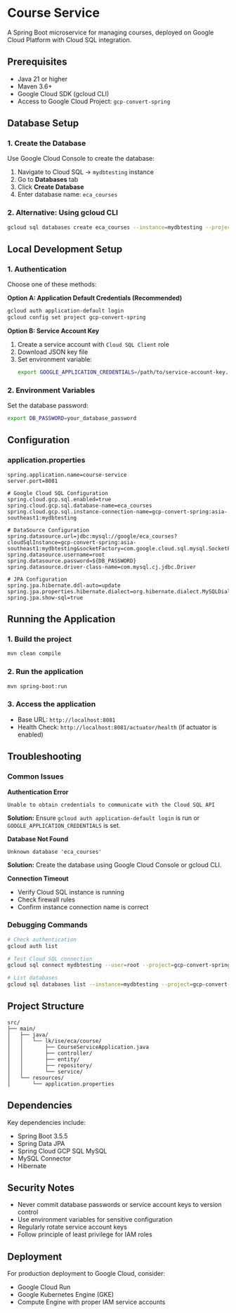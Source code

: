 # Course Service

A Spring Boot microservice for managing courses, deployed on Google Cloud Platform with Cloud SQL integration.

## Prerequisites

- Java 21 or higher
- Maven 3.6+
- Google Cloud SDK (gcloud CLI)
- Access to Google Cloud Project: `gcp-convert-spring`

## Database Setup

### 1. Create the Database
Use Google Cloud Console to create the database:
1. Navigate to Cloud SQL → `mydbtesting` instance
2. Go to **Databases** tab
3. Click **Create Database**
4. Enter database name: `eca_courses`

### 2. Alternative: Using gcloud CLI
```bash
gcloud sql databases create eca_courses --instance=mydbtesting --project=gcp-convert-spring
```

## Local Development Setup

### 1. Authentication
Choose one of these methods:

**Option A: Application Default Credentials (Recommended)**
```bash
gcloud auth application-default login
gcloud config set project gcp-convert-spring
```

**Option B: Service Account Key**
1. Create a service account with `Cloud SQL Client` role
2. Download JSON key file
3. Set environment variable:
   ```bash
   export GOOGLE_APPLICATION_CREDENTIALS=/path/to/service-account-key.json
   ```

### 2. Environment Variables
Set the database password:
```bash
export DB_PASSWORD=your_database_password
```

## Configuration

### application.properties
```properties
spring.application.name=course-service
server.port=8081

# Google Cloud SQL Configuration
spring.cloud.gcp.sql.enabled=true
spring.cloud.gcp.sql.database-name=eca_courses
spring.cloud.gcp.sql.instance-connection-name=gcp-convert-spring:asia-southeast1:mydbtesting

# DataSource Configuration
spring.datasource.url=jdbc:mysql://google/eca_courses?cloudSqlInstance=gcp-convert-spring:asia-southeast1:mydbtesting&socketFactory=com.google.cloud.sql.mysql.SocketFactory&useSSL=false
spring.datasource.username=root
spring.datasource.password=${DB_PASSWORD}
spring.datasource.driver-class-name=com.mysql.cj.jdbc.Driver

# JPA Configuration
spring.jpa.hibernate.ddl-auto=update
spring.jpa.properties.hibernate.dialect=org.hibernate.dialect.MySQLDialect
spring.jpa.show-sql=true
```

## Running the Application

### 1. Build the project
```bash
mvn clean compile
```

### 2. Run the application
```bash
mvn spring-boot:run
```

### 3. Access the application
- Base URL: `http://localhost:8081`
- Health Check: `http://localhost:8081/actuator/health` (if actuator is enabled)

## Troubleshooting

### Common Issues

**Authentication Error**
```
Unable to obtain credentials to communicate with the Cloud SQL API
```
**Solution:** Ensure `gcloud auth application-default login` is run or `GOOGLE_APPLICATION_CREDENTIALS` is set.

**Database Not Found**
```
Unknown database 'eca_courses'
```
**Solution:** Create the database using Google Cloud Console or gcloud CLI.

**Connection Timeout**
- Verify Cloud SQL instance is running
- Check firewall rules
- Confirm instance connection name is correct

### Debugging Commands
```bash
# Check authentication
gcloud auth list

# Test Cloud SQL connection
gcloud sql connect mydbtesting --user=root --project=gcp-convert-spring

# List databases
gcloud sql databases list --instance=mydbtesting --project=gcp-convert-spring
```

## Project Structure

```
src/
├── main/
│   ├── java/
│   │   └── lk/ise/eca/course/
│   │       ├── CourseServiceApplication.java
│   │       ├── controller/
│   │       ├── entity/
│   │       ├── repository/
│   │       └── service/
│   └── resources/
│       └── application.properties
```

## Dependencies

Key dependencies include:
- Spring Boot 3.5.5
- Spring Data JPA
- Spring Cloud GCP SQL MySQL
- MySQL Connector
- Hibernate

## Security Notes

- Never commit database passwords or service account keys to version control
- Use environment variables for sensitive configuration
- Regularly rotate service account keys
- Follow principle of least privilege for IAM roles

## Deployment

For production deployment to Google Cloud, consider:
- Google Cloud Run
- Google Kubernetes Engine (GKE)
- Compute Engine with proper IAM service accounts